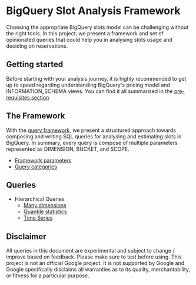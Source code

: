 # BigQuery Slot Analysis Framework

Choosing the appropriate BigQuery slots model can be challenging without the right tools. In this project, we present a framework and set of opinionated queries that could help you in analysing slots usage and deciding on reservations.

## Getting started

Before starting with your analysis journey, it is highly recommended to get up to speed regarding understanding BigQuery's pricing model and INFORMATION_SCHEMA views. You can find it all summarised in the [pre-requisites section](PREREQUISITES.md)

## The Framework

With the [query framework](FRAMEWORK.md), we present a structured approach towards composing and writing SQL queries for analysing and estimating slots in BigQuery. In summary, every query is compose of multiple parameters represented as DIMENSION, BUCKET, and SCOPE.

- [Framework parameters](FRAMEWORK.md#framework-parameters)
- [Query categories](FRAMEWORK.md#query-categories)

## Queries

- Hierarchical Queries
    - [Many dimensions](queries/hierarichal/many_dimensions)
    - [Quantile statistics](queries/hierarchical/quantile_statistics)
    - [Time Series](queries/time-series/consumption_timeline)


## Disclaimer

All queries in this document are experimental and subject to change / improve based on feedback. Please make sure to test before using. This project is not an official Google project. It is not supported by Google and Google specifically disclaims all warranties as to its quality, merchantability, or fitness for a particular purpose.
